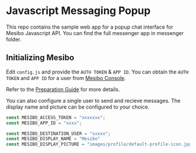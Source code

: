 # Javascript Messaging Popup


This repo contains the sample web app for a popup chat interface for Mesibo Javascript API.
You can find the full messenger app in messenger folder.

## Initializing Mesibo 
Edit `config.js` and provide the `AUTH TOKEN` & `APP ID`. You can obtain the `AUTH TOKEN` and `APP ID` for a user from [Mesibo Console](https://mesibo.com/console/). 

Refer to the [Preparation Guide](https://mesibo.com/documentation/tutorials/first-app/#preparation) for more details.

You can also configure a single user to send and recieve messages. The display name and picture can be configured to your choice.

```javascript
const MESIBO_ACCESS_TOKEN = "xxxxxxx";
const MESIBO_APP_ID = "xxxx";

const MESIBO_DESTINATION_USER = "xxxxx"; 
const MESIBO_DISPLAY_NAME = "Mesibo"
const MESIBO_DISPLAY_PICTURE = "images/profile/default-profile-icon.jpg"

```

